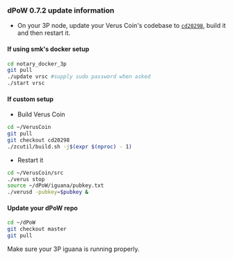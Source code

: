 ### dPoW 0.7.2 update information

- On your 3P node, update your Verus Coin's codebase to [`cd20298`](https://github.com/VerusCoin/VerusCoin/tree/cd2029890b5a101c60474d0517d955c166049dd0), build it and then restart it.

#### If using smk's docker setup

```bash
cd notary_docker_3p
git pull
./update vrsc #supply sudo password when asked
./start vrsc
```

#### If custom setup

- Build Verus Coin

```bash
cd ~/VerusCoin
git pull
git checkout cd20298
./zcutil/build.sh -j$(expr $(nproc) - 1)
```

- Restart it

```bash
cd ~/VerusCoin/src
./verus stop
source ~/dPoW/iguana/pubkey.txt
./verusd -pubkey=$pubkey &
```

#### Update your dPoW repo

```bash
cd ~/dPoW
git checkout master
git pull
```

Make sure your 3P iguana is running properly.
